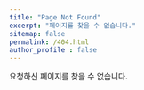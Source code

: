 ```yaml
---
title: "Page Not Found"
excerpt: "페이지를 찾을 수 없습니다."
sitemap: false
permalink: /404.html
author_profile : false
---
```


요청하신 페이지를 찾을 수 없습니다.
